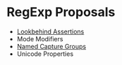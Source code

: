 # RegExp Proposals

* [Lookbehind Assertions](https://github.com/goyakin/es-regexp-lookbehind)
* Mode Modifiers
* [Named Capture Groups](https://github.com/goyakin/es-regexp-named-groups)
* Unicode Properties
